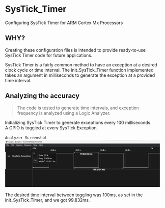 # SysTick_Timer
 Configuring SysTick Timer for ARM Cortex Mx Processors

## WHY?
Creating these configuration files is intended to provide ready-to-use SysTick Timer code for future applications.

SysTick Timer is a fairly common method to have an exception at a desired clock cycle or time interval. The init_SysTick_Timer function implemented takes an argument in milliseconds to generate the exception at a provided time interval. 

## Analyzing the accuracy
>The code is tested to generate time intervals, and exception frequency is analyzed using a Logic Analyzer.

Initializing SysTick Timer to generate exceptions every 100 milliseconds.<br>
A GPIO is toggled at every SysTick Exception.
</br>

`Analyzer Screenshot`
![analyzer](Others\analyzer.png)

The desired time interval between toggling was 100ms, as set in the init_SysTick_Timer, and we got 99.832ms.

